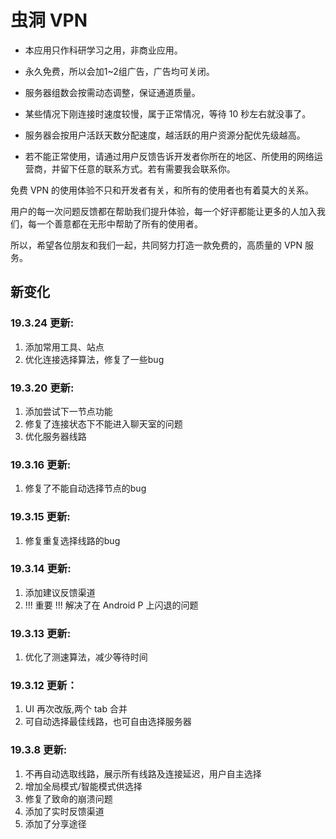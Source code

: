 # 虫洞 VPN

- 本应用只作科研学习之用，非商业应用。

- 永久免费，所以会加1~2组广告，广告均可关闭。

- 服务器组数会按需动态调整，保证通道质量。

- 某些情况下刚连接时速度较慢，属于正常情况，等待 10 秒左右就没事了。

- 服务器会按用户活跃天数分配速度，越活跃的用户资源分配优先级越高。

- 若不能正常使用，请通过用户反馈告诉开发者你所在的地区、所使用的网络运营商，并留下任意的联系方式。若有需要我会联系你。


免费 VPN 的使用体验不只和开发者有关，和所有的使用者也有着莫大的关系。

用户的每一次问题反馈都在帮助我们提升体验，每一个好评都能让更多的人加入我们，每一个善意都在无形中帮助了所有的使用者。

所以，希望各位朋友和我们一起，共同努力打造一款免费的，高质量的 VPN 服务。


## 新变化
### 19.3.24 更新:
1. 添加常用工具、站点
2. 优化连接选择算法，修复了一些bug

### 19.3.20 更新:
1. 添加尝试下一节点功能
2. 修复了连接状态下不能进入聊天室的问题
3. 优化服务器线路

### 19.3.16 更新:
1. 修复了不能自动选择节点的bug

### 19.3.15 更新:
1. 修复重复选择线路的bug

### 19.3.14 更新:
1. 添加建议反馈渠道
2. !!! 重要 !!! 解决了在 Android P 上闪退的问题

### 19.3.13 更新:
1. 优化了测速算法，减少等待时间

### 19.3.12 更新：
1. UI 再次改版,两个 tab 合并
2. 可自动选择最佳线路，也可自由选择服务器

### 19.3.8 更新:
1. 不再自动选取线路，展示所有线路及连接延迟，用户自主选择
2. 增加全局模式/智能模式供选择
3. 修复了致命的崩溃问题
4. 添加了实时反馈渠道
5. 添加了分享途径
